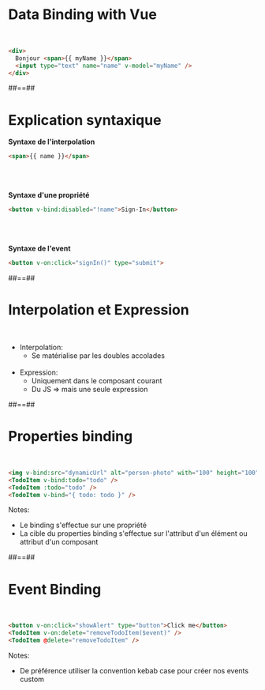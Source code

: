<!-- .slide: class="sfeir-basic-slide with-code inconsolata" -->
# Data Binding with Vue
<br>

```html
<div>
  Bonjour <span>{{ myName }}</span>
  <input type="text" name="name" v-model="myName" />
</div>
```
<!-- .element: class="big-code"-->


##==##

<!-- .slide: class="with-code inconsolata " -->
# Explication syntaxique


__Syntaxe de l'interpolation__<br>
```html
<span>{{ name }}</span>
```
<!-- .element: class="medium-code" -->
<br><br>

__Syntaxe d'une propriété__<br>
```html
<button v-bind:disabled="!name">Sign-In</button>
```
<!-- .element: class="medium-code" -->
<br><br>

__Syntaxe de l'event__<br>
```html
<button v-on:click="signIn()" type="submit">
```
<!-- .element: class="medium-code" -->

##==##

<!-- .slide -->
# Interpolation et Expression
<br>

- Interpolation:
    - Se matérialise par les doubles accolades <br><br>
- Expression:
    - Uniquement dans le composant courant
    - Du JS => mais une seule expression

##==##

<!-- .slide: class="sfeir-basic-slide with-code inconsolata"-->
# Properties binding
<br>

```html
<img v-bind:src="dynamicUrl" alt="person-photo" with="100" height="100" />
<TodoItem v-bind:todo="todo" />
<TodoItem :todo="todo" />
<TodoItem v-bind="{ todo: todo }" />
```
<!-- .element: class="big-code"-->

Notes:
 - Le binding s'effectue sur une propriété
 - La cible du properties binding s'effectue sur l'attribut d'un élément ou attribut d'un composant

##==##

<!-- .slide: class="sfeir-basic-slide with-code inconsolata" -->
# Event Binding
<br>

```html
<button v-on:click="showAlert" type="button">Click me</button>
<TodoItem v-on:delete="removeTodoItem($event)" />
<TodoItem @delete="removeTodoItem" />
```
<!-- .element: class="big-code"-->

Notes:
 - De préférence utiliser la convention kebab case pour créer nos events custom
